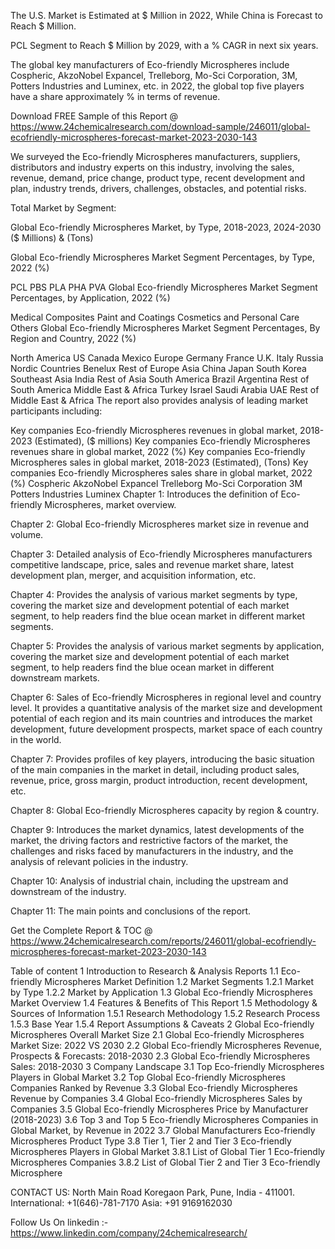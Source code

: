 The U.S. Market is Estimated at $ Million in 2022, While China is Forecast to Reach $ Million.

PCL Segment to Reach $ Million by 2029, with a % CAGR in next six years.

The global key manufacturers of Eco-friendly Microspheres include Cospheric, AkzoNobel Expancel, Trelleborg, Mo-Sci Corporation, 3M, Potters Industries and Luminex, etc. in 2022, the global top five players have a share approximately % in terms of revenue.

Download FREE Sample of this Report @ https://www.24chemicalresearch.com/download-sample/246011/global-ecofriendly-microspheres-forecast-market-2023-2030-143

We surveyed the Eco-friendly Microspheres manufacturers, suppliers, distributors and industry experts on this industry, involving the sales, revenue, demand, price change, product type, recent development and plan, industry trends, drivers, challenges, obstacles, and potential risks.

Total Market by Segment:

Global Eco-friendly Microspheres Market, by Type, 2018-2023, 2024-2030 ($ Millions) & (Tons)

Global Eco-friendly Microspheres Market Segment Percentages, by Type, 2022 (%)

PCL
PBS
PLA
PHA
PVA
Global Eco-friendly Microspheres Market Segment Percentages, by Application, 2022 (%)

Medical
Composites
Paint and Coatings
Cosmetics and Personal Care
Others
Global Eco-friendly Microspheres Market Segment Percentages, By Region and Country, 2022 (%)

North America
US
Canada
Mexico
Europe
Germany
France
U.K.
Italy
Russia
Nordic Countries
Benelux
Rest of Europe
Asia
China
Japan
South Korea
Southeast Asia
India
Rest of Asia
South America
Brazil
Argentina
Rest of South America
Middle East & Africa
Turkey
Israel
Saudi Arabia
UAE
Rest of Middle East & Africa
The report also provides analysis of leading market participants including:

Key companies Eco-friendly Microspheres revenues in global market, 2018-2023 (Estimated), ($ millions)
Key companies Eco-friendly Microspheres revenues share in global market, 2022 (%)
Key companies Eco-friendly Microspheres sales in global market, 2018-2023 (Estimated), (Tons)
Key companies Eco-friendly Microspheres sales share in global market, 2022 (%)
Cospheric
AkzoNobel Expancel
Trelleborg
Mo-Sci Corporation
3M
Potters Industries
Luminex
Chapter 1: Introduces the definition of Eco-friendly Microspheres, market overview.

Chapter 2: Global Eco-friendly Microspheres market size in revenue and volume.

Chapter 3: Detailed analysis of Eco-friendly Microspheres manufacturers competitive landscape, price, sales and revenue market share, latest development plan, merger, and acquisition information, etc.

Chapter 4: Provides the analysis of various market segments by type, covering the market size and development potential of each market segment, to help readers find the blue ocean market in different market segments.

Chapter 5: Provides the analysis of various market segments by application, covering the market size and development potential of each market segment, to help readers find the blue ocean market in different downstream markets.

Chapter 6: Sales of Eco-friendly Microspheres in regional level and country level. It provides a quantitative analysis of the market size and development potential of each region and its main countries and introduces the market development, future development prospects, market space of each country in the world.

Chapter 7: Provides profiles of key players, introducing the basic situation of the main companies in the market in detail, including product sales, revenue, price, gross margin, product introduction, recent development, etc.

Chapter 8: Global Eco-friendly Microspheres capacity by region & country.

Chapter 9: Introduces the market dynamics, latest developments of the market, the driving factors and restrictive factors of the market, the challenges and risks faced by manufacturers in the industry, and the analysis of relevant policies in the industry.

Chapter 10: Analysis of industrial chain, including the upstream and downstream of the industry.

Chapter 11: The main points and conclusions of the report.

Get the Complete Report & TOC @ https://www.24chemicalresearch.com/reports/246011/global-ecofriendly-microspheres-forecast-market-2023-2030-143

Table of content
1 Introduction to Research & Analysis Reports
1.1 Eco-friendly Microspheres Market Definition
1.2 Market Segments
1.2.1 Market by Type
1.2.2 Market by Application
1.3 Global Eco-friendly Microspheres Market Overview
1.4 Features & Benefits of This Report
1.5 Methodology & Sources of Information
1.5.1 Research Methodology
1.5.2 Research Process
1.5.3 Base Year
1.5.4 Report Assumptions & Caveats
2 Global Eco-friendly Microspheres Overall Market Size
2.1 Global Eco-friendly Microspheres Market Size: 2022 VS 2030
2.2 Global Eco-friendly Microspheres Revenue, Prospects & Forecasts: 2018-2030
2.3 Global Eco-friendly Microspheres Sales: 2018-2030
3 Company Landscape
3.1 Top Eco-friendly Microspheres Players in Global Market
3.2 Top Global Eco-friendly Microspheres Companies Ranked by Revenue
3.3 Global Eco-friendly Microspheres Revenue by Companies
3.4 Global Eco-friendly Microspheres Sales by Companies
3.5 Global Eco-friendly Microspheres Price by Manufacturer (2018-2023)
3.6 Top 3 and Top 5 Eco-friendly Microspheres Companies in Global Market, by Revenue in 2022
3.7 Global Manufacturers Eco-friendly Microspheres Product Type
3.8 Tier 1, Tier 2 and Tier 3 Eco-friendly Microspheres Players in Global Market
3.8.1 List of Global Tier 1 Eco-friendly Microspheres Companies
3.8.2 List of Global Tier 2 and Tier 3 Eco-friendly Microsphere

CONTACT US:
North Main Road Koregaon Park, Pune, India - 411001.
International: +1(646)-781-7170
Asia: +91 9169162030

Follow Us On linkedin :- https://www.linkedin.com/company/24chemicalresearch/
